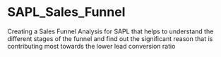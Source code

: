 # SAPL_Sales_Funnel
Creating a Sales Funnel Analysis for SAPL that helps to understand the different stages of the funnel and find out the significant reason that is contributing most towards the lower lead conversion ratio
